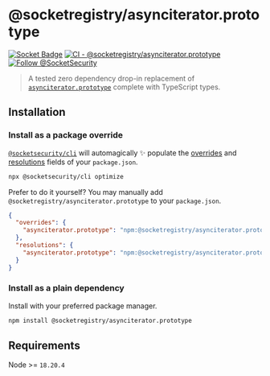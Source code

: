 # @socketregistry/asynciterator.prototype

[![Socket Badge](https://socket.dev/api/badge/npm/package/@socketregistry/asynciterator.prototype)](https://socket.dev/npm/package/@socketregistry/asynciterator.prototype)
[![CI - @socketregistry/asynciterator.prototype](https://github.com/SocketDev/socket-registry-js/actions/workflows/test.yml/badge.svg)](https://github.com/SocketDev/socket-registry-js/actions/workflows/test.yml)
[![Follow @SocketSecurity](https://img.shields.io/twitter/follow/SocketSecurity?style=social)](https://twitter.com/SocketSecurity)

> A tested zero dependency drop-in replacement of
> [`asynciterator.prototype`](https://www.npmjs.com/package/asynciterator.prototype)
> complete with TypeScript types.

## Installation

### Install as a package override

[`@socketsecurity/cli`](https://www.npmjs.com/package/@socketsecurity/cli) will
automagically :sparkles: populate the
[overrides](https://docs.npmjs.com/cli/v9/configuring-npm/package-json#overrides)
and [resolutions](https://yarnpkg.com/configuration/manifest#resolutions) fields
of your `package.json`.

```sh
npx @socketsecurity/cli optimize
```

Prefer to do it yourself? You may manually add
`@socketregistry/asynciterator.prototype` to your `package.json`.

```json
{
  "overrides": {
    "asynciterator.prototype": "npm:@socketregistry/asynciterator.prototype@^1"
  },
  "resolutions": {
    "asynciterator.prototype": "npm:@socketregistry/asynciterator.prototype@^1"
  }
}
```

### Install as a plain dependency

Install with your preferred package manager.

```sh
npm install @socketregistry/asynciterator.prototype
```

## Requirements

Node >= `18.20.4`
